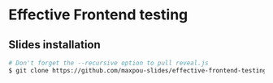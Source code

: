 # Effective Frontend testing

## Slides installation

```bash
# Don't forget the --recursive option to pull reveal.js
$ git clone https://github.com/maxpou-slides/effective-frontend-testing --recursive
```
